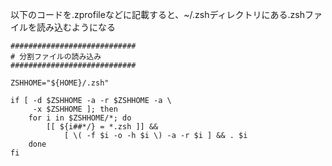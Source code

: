 以下のコードを.zprofileなどに記載すると、~/.zshディレクトリにある.zshファイルを読み込むようになる

```
############################
# 分割ファイルの読み込み
############################

ZSHHOME="${HOME}/.zsh"

if [ -d $ZSHHOME -a -r $ZSHHOME -a \
     -x $ZSHHOME ]; then
    for i in $ZSHHOME/*; do
        [[ ${i##*/} = *.zsh ]] &&
            [ \( -f $i -o -h $i \) -a -r $i ] && . $i
    done
fi
```
